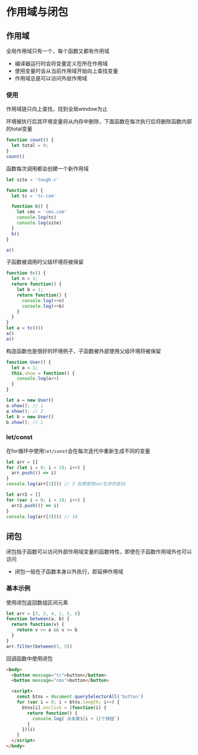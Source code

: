 # 作用域与闭包

## 作用域

全局作用域只有一个，每个函数又都有作用域

* 编译器运行时会将变量定义在所在作用域
* 使用变量时会从当前作用域开始向上查找变量
* 作用域总是可以访问外层作用域

### 使用 

作用域链只向上查找，找到全局window为止

环境被执行后其环境变量将从内存中删除，下面函数在每次执行后将删除函数内部的total变量

```javascript
function count() {
  let total = 0;
}
count()
```

函数每次调用都会创建一个新作用域

```javascript
let site = 'tough.c'

function a() {
  let tc = 'tc.com'

  function b() {
    let cms = 'cms.com'
    console.log(tc)
    console.log(site)
  }
  b()
}

a()
```

子函数被调用时父级环境将被保留

```javascript
function tc() {
  let n = 1;
  return function() {
    let b = 1;
    return function() {
      console.log(++n)
      console.log(++b)
    }
  }
}
let a = tc()()
a()
a()
```

构造函数也是很好的环境例子，子函数被外部使用父级环境将被保留

```javascript
function User() {
  let a = 1;
  this.show = function() {
    console.log(a++)
  }
}

let a = new User()
a.show(); // 1
a.show(); // 2
let b = new User()
b.show(); // 1
```

### let/const

在for循环中使用<code>let/const</code>会在每次迭代中重新生成不同的变量

```javascript
let arr = []
for (let i = 0; i < 10; i++) {
  arr.push(() => i)
}
console.log(arr[3]()) // 3 如果使用var生命将是10

let arr2 = []
for (var i = 0; i < 10; i++) {
  arr2.push(() => i)
}
console.log(arr[3]()) // 10
```


## 闭包

闭包指子函数可以访问外部作用域变量的函数特性，即使在子函数作用域外也可以访问

* 闭包一般在子函数本身以外执行，即延伸作用域

### 基本示例

使用闭包返回数组区间元素

```javascript
let arr = [3, 2, 4, 1, 5, 6]
function between(a, b) {
  return function(v) {
    return v >= a && v <= b
  }
}
arr.filter(between(3, 5))
```

回调函数中使用闭包
```html
<body>
  <button message="tc">button</button>
  <button message="cms">button</button>

  <script>
    const btns = document.querySelectorAll('button')
    for (var i = 0; i < btns.length; i++) {
      btns[i].onclick = (function(i) {
        return function() {
          console.log(`点击第${i + 1}个按钮`)
        }
      })(i)
    }
  </script>
</body>
```
